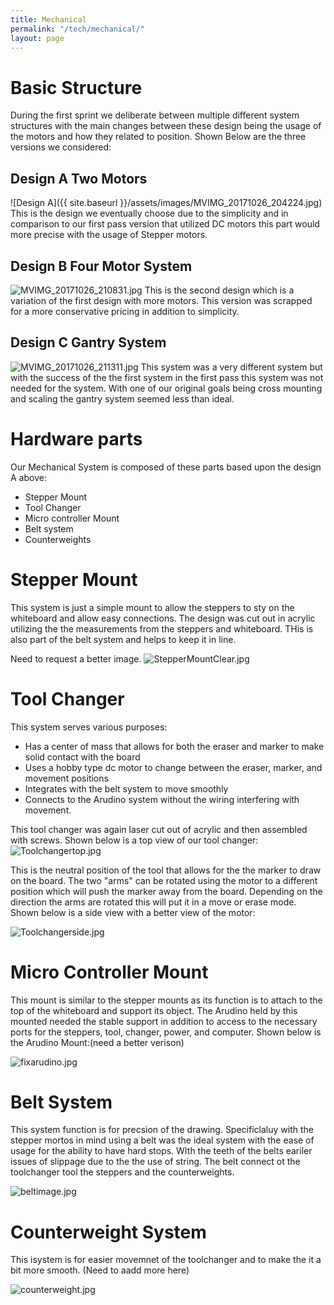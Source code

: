 ```yaml
---
title: Mechanical
permalink: "/tech/mechanical/"
layout: page
---
```


# Basic Structure
During the first sprint we deliberate between multiple different system structures with the main changes between these design being the usage of the motors and how they related to position. Shown Below are the three versions we considered:

## Design A Two Motors
![Design A]({{ site.baseurl }}/assets/images/MVIMG_20171026_204224.jpg)
This is the design we eventually choose due to the simplicity and in comparison to our first pass version that utilized DC motors this part would more precise with the usage of Stepper motors.

## Design B Four Motor System
![MVIMG_20171026_210831.jpg](/uploads/MVIMG_20171026_210831.jpg)
This is the second design which is a variation of the first design with more motors. This version was scrapped for a more conservative pricing in addition to simplicity.

## Design C Gantry System
![MVIMG_20171026_211311.jpg](/uploads/MVIMG_20171026_211311.jpg)
This system was a very different system but with the success of the the first system in the first pass this system was not needed for the system. With one of our original goals being cross mounting and scaling the gantry system seemed less than ideal.

# Hardware parts
Our Mechanical System is composed of these parts based upon the design A above:
* Stepper Mount
* Tool Changer
* Micro controller Mount
* Belt system
* Counterweights

# Stepper Mount
This system is just a simple mount to allow the steppers to sty on the whiteboard and allow easy connections. The design was cut out in acrylic utilizing the the measurements from the steppers and whiteboard. THis is also part of the belt system and helps to keep it in line.

Need to request a better image.
![StepperMountClear.jpg](/uploads/StepperMountClear.jpg)


# Tool Changer
This system serves various purposes:
* Has a center of mass that allows for both the eraser and marker to make solid contact with the board
* Uses a hobby type dc motor to change between the eraser, marker, and movement positions
* Integrates with the belt system to move smoothly
* Connects to the Arudino system without the wiring interfering with movement.

This tool changer was again laser cut out of acrylic and then assembled with screws. Shown below is a top view of our tool changer:
![Toolchangertop.jpg](/uploads/Toolchangertop.jpg)

This is the neutral position of the tool that allows for the the marker to draw on the board.  The two "arms" can be rotated using the motor to a different position which will push the marker away from the board. Depending on the direction the arms are rotated this will put it in a move or erase mode. Shown below is a side view with a better view of the motor:

![Toolchangerside.jpg](/uploads/Toolchangerside.jpg)

# Micro Controller Mount

This mount is similar to the stepper mounts as its function is to attach to the top of the whiteboard and support its object. The Arudino held by this mounted needed the stable support in addition to access to the necessary ports for the steppers, tool, changer, power, and computer. Shown below is the Arudino Mount:(need a better verison)

![fixarudino.jpg](/uploads/fixarudino.jpg)

# Belt System

This system function is for precsion of the drawing. Specificlaluy with the stepper mortos in mind using a belt was the ideal system with the ease of usage for the ability to have hard stops. WIth the teeth of the belts eariler issues of slippage due to the the use of string. The belt connect ot the toolchanger tool the steppers and the counterweights.

![beltimage.jpg](/uploads/beltimage.jpg)

# Counterweight System

This isystem is for easier movemnet of the toolchanger and to make the it a bit more smooth. (Need to aadd more here)

![counterweight.jpg](/uploads/counterweight.jpg)






